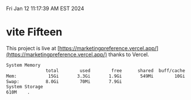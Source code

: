 Fri Jan 12 11:17:39 AM EST 2024

# vite Fifteen


This project is live at [https://marketingpreference.vercel.app/](https://marketingpreference.vercel.app/) thanks to Vercel.

```bash
System Memory
               total        used        free      shared  buff/cache   available
Mem:            15Gi       3.3Gi       1.9Gi       549Mi        10Gi        11Gi
Swap:          8.0Gi        70Mi       7.9Gi
System Storage
610M	.
```
